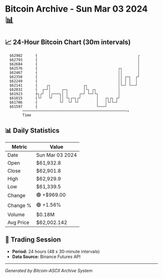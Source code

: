 # Bitcoin Archive - Sun Mar 03 2024 📊

## 📈 24-Hour Bitcoin Chart (30m intervals)

```
  $62902      ┤                                              ┌ 
  $62793      ┤                                              │ 
  $62684      ┤                                              │ 
  $62576      ┤                                     ┌┐       │ 
  $62467      ┤                                     ││       │ 
  $62358      ┤                                     ││ ┌─┐  ┌┘ 
  $62249      ┤                                     ││ │ │  │  
  $62141      ┤    ┌┐               ┌┐              │└─┘ └──┘  
  $62032      ┤  ┌─┘│     ┌─┐       │└┐ ┌┐          │          
  $61923      ┼┐┌┘  │┌───┐│ │     ┌─┘ └─┘└┐         │          
  $61815      ┤└┘   └┘   ││ └┐┌─┐┌┘       │   ┌┐┌┐ ┌┘          
  $61706      ┤          └┘  └┘ └┘        │   │└┘└─┘           
  $61597      ┤                           └───┘                
        ────────────────────────────────────────────────→
        Time
```

## 📊 Daily Statistics

| Metric | Value |
|--------|-------|
| Date | Sun Mar 03 2024 |
| Open | $61,932.8 |
| Close | $62,901.8 |
| High | $62,929.9 |
| Low | $61,339.5 |
| Change | 🟢 +$969.00 |
| Change % | 🟢 +1.56% |
| Volume | $0.18M |
| Avg Price | $62,002.142 |

## 📅 Trading Session

- **Period:** 24 hours (48 x 30-minute intervals)
- **Data Source:** Binance Futures API

---
*Generated by Bitcoin-ASCII Archive System*
